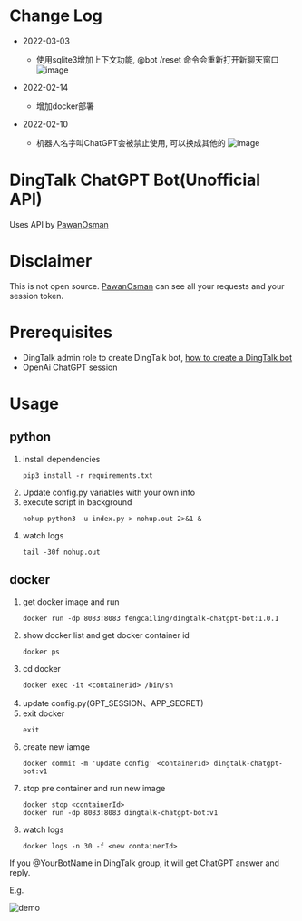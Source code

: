 # Change Log
- 2022-03-03
    - 使用sqlite3增加上下文功能, @bot /reset 命令会重新打开新聊天窗口
        ![image](https://user-images.githubusercontent.com/35559153/222692011-d4ac1d37-cd66-41ef-9d87-9baf423c3edd.png)

- 2022-02-14
    - 增加docker部署
- 2022-02-10
    - 机器人名字叫ChatGPT会被禁止使用, 可以换成其他的
        ![image](https://user-images.githubusercontent.com/35559153/217995508-6916bceb-188f-4bfd-b945-8841616d2ade.png)

# DingTalk ChatGPT Bot(Unofficial API)
Uses API by [PawanOsman](https://github.com/PawanOsman/PyGPT)

# Disclaimer
This is not open source. [PawanOsman](https://github.com/PawanOsman/) can see all your requests and your session token.

# Prerequisites
- DingTalk admin role to create DingTalk bot, [how to create a DingTalk bot](https://xie.infoq.cn/article/3340770024c49b5b1a54597d5)
- OpenAi ChatGPT session

# Usage
## python
1. install dependencies
    ```
    pip3 install -r requirements.txt
    ```
2. Update config.py variables with your own info
3. execute script in background
    ```
    nohup python3 -u index.py > nohup.out 2>&1 &
    ```
4. watch logs
    ```
    tail -30f nohup.out
    ```
## docker
1. get docker image and run
    ```
    docker run -dp 8083:8083 fengcailing/dingtalk-chatgpt-bot:1.0.1
    ```
2. show docker list and get docker container id
    ```
    docker ps
    ```
3. cd docker
    ```
    docker exec -it <containerId> /bin/sh
    ```
4. update config.py(GPT_SESSION、APP_SECRET)
5. exit docker
    ```
    exit
    ```
6. create new iamge
    ```
    docker commit -m 'update config' <containerId> dingtalk-chatgpt-bot:v1
    ```
7. stop pre container and run new image
    ```
    docker stop <containerId>
    docker run -dp 8083:8083 dingtalk-chatgpt-bot:v1
    ```
8. watch logs
    ```
    docker logs -n 30 -f <new containerId>
    ```

If you @YourBotName in DingTalk group, it will get ChatGPT answer and reply.

   E.g. 

   ![demo](https://user-images.githubusercontent.com/35559153/216219243-4df07e62-090a-470d-af99-e64a0c8a36a4.png)
